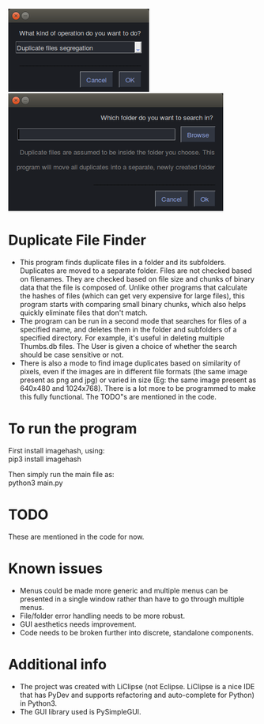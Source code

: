 ![Alt text](images/initialScreen.png?raw=true "Main menu")  
![Alt text](images/folderChoice.png?raw=true "Choosing the folder")  
  
# Duplicate File Finder  
* This program finds duplicate files in a folder and its subfolders. Duplicates are moved to a separate folder. Files are not checked based on filenames. They are checked based on file size and chunks of binary data that the file is composed of. Unlike other programs that calculate the hashes of files (which can get very expensive for large files), this program starts with comparing small binary chunks, which also helps quickly eliminate files that don't match.
* The program can be run in a second mode that searches for files of a specified name, and deletes them in the folder and subfolders of a specified directory. For example, it's useful in deleting multiple Thumbs.db files. The User is given a choice of whether the search should be case sensitive or not.
* There is also a mode to find image duplicates based on similarity of pixels, even if the images are in different file formats (the same image present as png and jpg) or varied in size (Eg: the same image present as 640x480 and 1024x768). There is a lot more to be programmed to make this fully functional. The TODO"s are mentioned in the code.

    
# To run the program  
First install imagehash, using:  
pip3 install imagehash  
  
Then simply run the main file as:  
python3 main.py  
  
# TODO
These are mentioned in the code for now.

# Known issues
* Menus could be made more generic and multiple menus can be presented in a single window rather than have to go through multiple menus.
* File/folder error handling needs to be more robust.
* GUI aesthetics needs improvement.
* Code needs to be broken further into discrete, standalone components.

# Additional info
* The project was created with LiClipse (not Eclipse. LiClipse is a nice IDE that has PyDev and supports refactoring and auto-complete for Python) in Python3.
* The GUI library used is PySimpleGUI.
  
  
